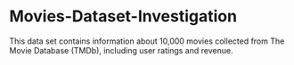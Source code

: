 # Movies-Dataset-Investigation
This data set contains information about 10,000 movies collected from The Movie Database (TMDb), including user ratings and revenue.
